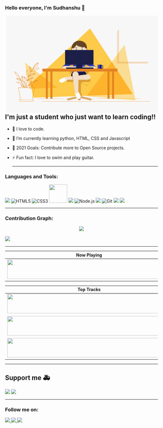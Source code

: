 ### Hello everyone, I'm Sudhanshu  👋
<img align="right" alt="GIF" src="https://github.com/sudhanshuprasad2002/sudhanshuprasad2002/blob/main/welcome.gif?raw=true" width="500" height="320" />

## I'm just a student who just want to learn coding!!

- 🔭 I love to code.
- 🌱 I’m currently learning python, HTML, CSS and Javascript
- 🥅 2021 Goals: Contribute more to Open Source projects.
- ⚡ Fun fact: I love to swim and play guitar.

  <HR>

### Languages and Tools:

<a align="left" alt="Visual Studio Code">  <img src="https://img.icons8.com/nolan/60/visual-studio-code-2019.png" />
<a align="left" alt="HTML5">  <img src="https://upload.wikimedia.org/wikipedia/commons/6/61/HTML5_logo_and_wordmark.svg" alt="HTML5" width="60" height="60"/>
<a align="left" alt="CSS3">  <img src="https://upload.wikimedia.org/wikipedia/commons/d/d5/CSS3_logo_and_wordmark.svg" alt="CSS3" width="60" height="60"/> 
<a align="left" alt="JavaScript">  <img src="https://i.ibb.co/bddG3Bn/icons8-javascript-logo-60-1.png" width="60" height="60"/>
<a align="left" alt="React">  <img src="https://img.icons8.com/clouds/70/000000/react.png"/>
<a align="left" alt="Node.js">  <img src="https://i.ibb.co/V2ttpDv/icons8-nodejs-60.png" alt="Node.js" width="60" height="60"/>
<a align="left" alt="MongoDB">  <img src="https://img.icons8.com/color/60/000000/mongodb.png"/>
<a align="left" alt="Git">  <img src="https://upload.wikimedia.org/wikipedia/commons/e/e0/Git-logo.svg" alt="Git" width="60" height="60"/>
<a align="left" alt="GitHub">  <img src="https://img.icons8.com/clouds/70/000000/github.png"/>
<a align="left" alt="Heroku"> <img src="https://i.ibb.co/kcjxdJ9/icons8-heroku-60.png" /> 

  
<HR>
  
### Contribution Graph:

<p align="center">
  <a href="https://github.com/sudhanshuprasad2002">
    <img src="https://github-readme-streak-stats.herokuapp.com?user=sudhanshuprasad2002&theme=radical&stroke=0BDCDD" />
  </a>
</p>
<a href="https://github.com/sudhandhuprasad2002"><img src="https://activity-graph.herokuapp.com/graph?username=sudhanshuprasad2002&bg_color=1F222E&color=F8D866&line=F85D7F&point=FFFFFF&hide_border=true" /></a>
 
<HR>                                                          

| Now Playing                                                                                                                    |
| ------------------------------------------------------------------------------------------------------------------------------ |
| <a href="https://spotify-now-playing-delta-black.vercel.app/now-playing?open"><img src="https://spotify-now-playing-delta-black.vercel.app/now-playing" width="540" height="64"></a> |


<table>
  <thead>
    <tr>
      <th>Top Tracks</th>
    </tr>
  </thead>
  <tbody>
    <tr>
      <td><a href="https://spotify-now-playing-delta-black.vercel.app/top-tracks?i=1&open"><img src="https://spotify-now-playing-delta-black.vercel.app/top-tracks?i=1" width="540" height="64"></a></td>
    </tr>
    <tr></tr> 
    <tr>
      <td><a href="https://spotify-now-playing-delta-black.vercel.app/top-tracks?i=2&open"><img src="https://spotify-now-playing-delta-black.vercel.app/top-tracks?i=2" width="540" height="64"></a></td>
    </tr>
    <tr></tr>
    <tr>
      <td><a href="https://spotify-now-playing-delta-black.vercel.app/top-tracks?i=3&open"><img src="https://spotify-now-playing-delta-black.vercel.app/top-tracks?i=3" width="540" height="64"></a></td>
    </tr>
  </tbody>
</table>

<HR>
  
## Support me 🚑
<a href="https://t.me/UCbotchannel"> <img src="https://img.shields.io/badge/Join-Telegram%20Channel-red.svg?logo=Telegram"></a>
<a href="https://t.me/ubuntu_coders"> <img src="https://img.shields.io/badge/Join-Telegram%20Group-blue.svg?logo=telegram"></a>

<HR>

### Follow me on:
<a align="left" href="https://twitter.com/">  <img src="https://img.icons8.com/fluent/48/000000/twitter.png" width="50px">
<a align="left" href="https://www.instagram.com">  <img src="https://img.icons8.com/fluent/48/000000/instagram-new.png" width="50px">
<a align="left" href="https://t.me/UCbotchannel">  <img src="https://img.icons8.com/fluent/48/000000/telegram-app.png" width="50px">

